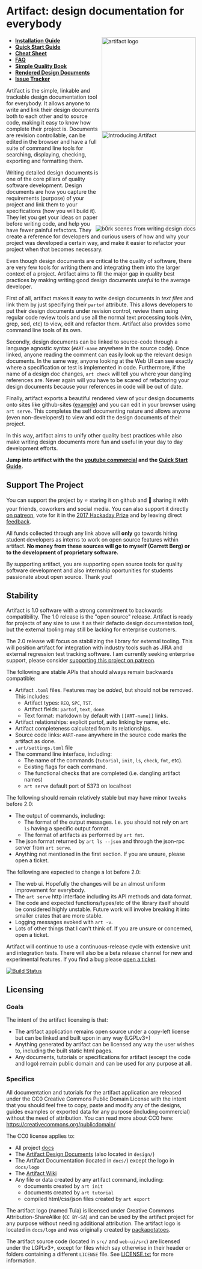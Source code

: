 # Artifact: design documentation for everybody

<img width="250" align="right" alt="artifact logo"
 src="https://github.com/vitiral/artifact/blob/master/docs/logo/logo.png?raw=true">

<a href="https://www.youtube.com/watch?v=kMzxKVkKLlE">
  <img width="250" align="right" alt="Introducing Artifact"
   src="docs/data/artifact-thumb.png">
</a>

- **[Installation Guide](docs/Installation.md)**
- **[Quick Start Guide](docs/QuickStart.md)**
- **[Cheat Sheet](docs/CheatSheet.md)**
- **[FAQ](docs/FAQ.md)**
- **[Simple Quality Book][1]**
- **[Rendered Design Documents][2]**
- **[Issue Tracker][6]**

Artifact is the simple, linkable and trackable design documentation tool for
everybody. It allows anyone to write and link their design documents both to
each other and to source code, making it easy to know how complete their
project is. Documents are revision controllable, can be edited in the browser
and have a full suite of command line tools for searching, displaying,
checking, exporting and formatting them.

<a href="https://twitter.com/b0rk/status/833419052194357248">
  <img align="right" src="docs/data/attribution/b0rk-design-documents.jpg-large"
    alt="b0rk scenes from writing design docs"
  >
</a>

Writing detailed design documents is one of the core pillars of quality software
development. Design documents are how you capture the requirements (purpose) of
your project and link them to your specifications (how you will build it). They
let you get your ideas on paper before writing code, and help you have fewer
painful refactors. They create a reference for developers and curious users of
how and why your project was developed a certain way, and make it easier to
refactor your project when that becomes necessary.

Even though design documents are critical to the quality of software, there
are very few tools for writing them and integrating them into the larger context
of a project. Artifact aims to fill the major gap in quality best practices by
making writing good design documents *useful* to the average developer.

First of all, artifact makes it easy to write design documents in *text files*
and link them by just specifying their `partof` attribute. This allows
developers to put their design documents under revision control, review them
using regular code review tools and use all the normal text processing tools
(vim, grep, sed, etc) to view, edit and refactor them. Artifact also provides
some command line tools of its own.

Secondly, design documents can be linked to source-code through a language
agnostic syntax (`#ART-name` anywhere in the source code). Once linked, anyone
reading the comment can easily look up the relevant design documents. In the
same way, anyone looking at the Web UI can see exactly where a specification or
test is implemented in code. Furthermore, if the name of a design doc changes,
`art check` will tell you where your dangling references are. Never again will
you have to be scared of refactoring your design documents because your
references in code will be out of date.

Finally, artifact exports a beautiful rendered view of your design documents
onto sites like github-sites ([example][2]) and you can edit in your browser
using `art serve`. This completes the self documenting nature and allows
anyone (even non-developers!) to view and edit the design documents of their
project.

In this way, artifact aims to unify other quality best practices while also
make writing design documents more fun and useful in your day to day
development efforts.

**Jump into artifact with the the [youtube commercial][4] and the
[Quick Start Guide](docs/QuickStart.md).**

## Support The Project
You can support the project by :star: staring it on github and
:green_heart: sharing it with your friends, coworkers and social media. You
can also support it directly [on patreon][5], vote for it in the
[2017 Hackaday Prize][7] and by leaving direct [feedback](docs/Feedback.md).

All funds collected through any link above  will **only** go towards hiring
student developers as interns to work on open source features within artifact.
**No money from these sources will go to myself (Garrett Berg) or to the
development of proprietary software.**

By supporting artifact, you are supporting open source tools for quality
software development and also internship oportunities for students passionate
about open source. Thank you!

## Stability
Artifact is 1.0 software with a strong commitment to backwards compatibility.
The 1.0 release is the "open source" release. Artifact is ready for projects of
any size to use it as their defacto design documentation tool, but the external
tooling may still be lacking for enterprise customers.

The 2.0 release will focus on stabilizing the library for external tooling.
This will position artifact for integration with industry tools such as JIRA
and external regression test tracking software. I am currently seeking
enterprise support, please consider [supporting this project on patreon][5].

The following are stable APIs that should always remain backwards compatible:
- Artifact `.toml` files. Features may be *added*, but should not be removed.
  This includes:
  - Artifact types: `REQ`, `SPC`, `TST`.
  - Artifact fields: `partof`, `text`, `done`.
  - Text format: markdown by default with `[[ART-name]]` links.
- Artifact relationships: explicit partof, auto linking by name, etc.
- Artifact completeness calculated from its relationships.
- Source code links: `#ART-name` anywhere in the source code marks
  the artifact as done.
- `.art/settings.toml` file
- The command line interface, including:
  - The name of the commands (`tutorial`, `init`, `ls`, `check`, `fmt`, etc).
  - Existing flags for each command.
  - The functional checks that are completed (i.e. dangling artifact names)
  - `art serve` default port of 5373 on localhost

The following should remain relatively stable but may have minor tweaks
before 2.0:
- The output of commands, including:
  - The format of the output messages. I.e. you should not rely on `art ls`
    having a specific output format.
  - The format of artifacts as performed by `art fmt`.
- The json format returned by `art ls --json` and through the json-rpc
  server from `art serve`.
- Anything not mentioned in the first section. If you are unsure, please
  open a ticket.

The following are expected to change a lot before 2.0:
- The web ui. Hopefully the changes will be an almost uniform improvement for
  everybody.
- The `art serve` http interface including its API methods and data format.
- The code and expected functions/types/etc of the library itself should be
  considered highly unstable. Future work will involve breaking it into smaller
  crates that are more stable.
- Logging messages evoked with `art -v`.
- Lots of other things that I can't think of. If you are unsure or concerned,
  open a ticket.

Artifact will continue to use a continuous-release cycle with extensive unit
and integration tests. There will also be a beta release channel for new and
experimental features. If you find a bug please [open a ticket][6].

[![Build Status](https://travis-ci.org/vitiral/artifact.svg?branch=master)](https://travis-ci.org/vitiral/artifact)

## Licensing

### Goals
The intent of the artifact licensing is that:
- The artifact application remains open source under a copy-left license
  but can be linked and built upon in any way (LGPLv3+)
- Anything generated by artifact can be licensed any way the user wishes
  to, including the built static html pages.
- Any documents, tutorials or specifications for artifact (except the code
  and logo) remain public domain and can be used for any purpose at all.

### Specifics
All documentation and tutorials for the artifact application are released under
the CC0 Creative Commons Public Domain License with the intent that you should
feel free to copy, paste and modify any of the designs, guides examples or
exported data for any purpose (including commercial) without the need of
attribution. You can read more about CC0 here:
https://creativecommons.org/publicdomain/

The CC0 license applies to:
- All project [docs](docs)
- The [Artifact Design Documents](http://vitiral.github.io/artifact/#artifacts/REQ-1)
    (also located in `design/`)
- The Artifact Documentation (located in `docs/`) except the logo in `docs/logo`
- The [Artifact Wiki](https://github.com/vitiral/artifact/wiki)
- Any file or data created by any artifact command, including:
    - documents created by `art init`
    - documents created by `art tutorial`
    - compiled html/css/json files created by `art export`

The artifact logo (named Tula) is licensed under Creative Commons
Attribution-ShareAlike (`CC BY-SA`) and can be used by the artifact project for
any purpose without needing additional attribution. The artifact logo is located
in `docs/logo` and was originally created by
[packapotatoes](https://github.com/packapotatoes).

The artifact source code (located in `src/` and `web-ui/src`) are licensed under
the LGPLv3+, except for files which say otherwise in their header or folders
containing a different `LICENSE` file. See [LICENSE.txt](LICENSE.txt) for more
information.

[1]: https://vitiral.gitbooks.io/simple-quality/content/
[2]: http://vitiral.github.io/artifact/#artifacts/REQ-1
[3]: https://github.com/vitiral/artifact/wiki/Exporting-Html
[4]: https://www.youtube.com/watch?v=kMzxKVkKLlE
[5]: https://www.patreon.com/user?u=7618979
[6]: http://github.com/vitiral/artifact/issues
[7]: https://hackaday.io/project/27132-artifact
